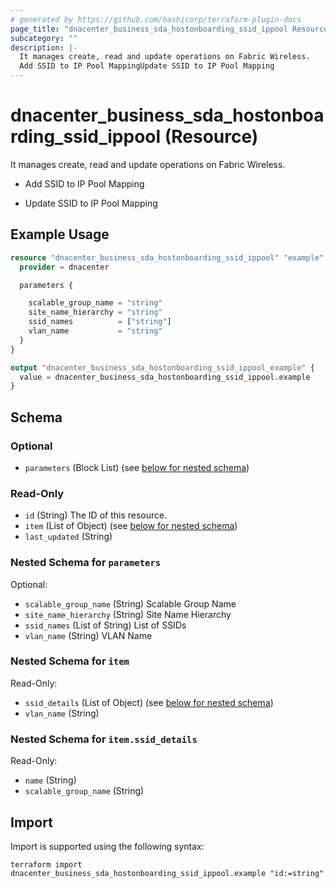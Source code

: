 ```yaml
---
# generated by https://github.com/hashicorp/terraform-plugin-docs
page_title: "dnacenter_business_sda_hostonboarding_ssid_ippool Resource - terraform-provider-dnacenter"
subcategory: ""
description: |-
  It manages create, read and update operations on Fabric Wireless.
  Add SSID to IP Pool MappingUpdate SSID to IP Pool Mapping
---
```


# dnacenter_business_sda_hostonboarding_ssid_ippool (Resource)

It manages create, read and update operations on Fabric Wireless.

- Add SSID to IP Pool Mapping

- Update SSID to IP Pool Mapping

## Example Usage

```terraform
resource "dnacenter_business_sda_hostonboarding_ssid_ippool" "example" {
  provider = dnacenter

  parameters {

    scalable_group_name = "string"
    site_name_hierarchy = "string"
    ssid_names          = ["string"]
    vlan_name           = "string"
  }
}

output "dnacenter_business_sda_hostonboarding_ssid_ippool_example" {
  value = dnacenter_business_sda_hostonboarding_ssid_ippool.example
}
```

<!-- schema generated by tfplugindocs -->
## Schema

### Optional

- `parameters` (Block List) (see [below for nested schema](#nestedblock--parameters))

### Read-Only

- `id` (String) The ID of this resource.
- `item` (List of Object) (see [below for nested schema](#nestedatt--item))
- `last_updated` (String)

<a id="nestedblock--parameters"></a>
### Nested Schema for `parameters`

Optional:

- `scalable_group_name` (String) Scalable Group Name
- `site_name_hierarchy` (String) Site Name Hierarchy
- `ssid_names` (List of String) List of SSIDs
- `vlan_name` (String) VLAN Name


<a id="nestedatt--item"></a>
### Nested Schema for `item`

Read-Only:

- `ssid_details` (List of Object) (see [below for nested schema](#nestedobjatt--item--ssid_details))
- `vlan_name` (String)

<a id="nestedobjatt--item--ssid_details"></a>
### Nested Schema for `item.ssid_details`

Read-Only:

- `name` (String)
- `scalable_group_name` (String)

## Import

Import is supported using the following syntax:

```shell
terraform import dnacenter_business_sda_hostonboarding_ssid_ippool.example "id:=string"
```
